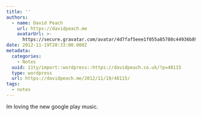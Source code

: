 ```yaml
---
title: ''
authors:
  - name: David Peach
    url: https://davidpeach.me
    avatarUrl: >-
      https://secure.gravatar.com/avatar/4d7faf5eee1f055a85788c44936b8995eaab6dfb004e7854ec747ccb272e91ee?s=96&d=mm&r=g
date: 2012-11-19T20:33:00.000Z
metadata:
  categories:
    - Notes
  uuid: 11ty/import::wordpress::https://davidpeach.co.uk/?p=48115
  type: wordpress
  url: https://davidpeach.me/2012/11/19/48115/
tags:
  - notes
---
```

Im loving the new google play music.